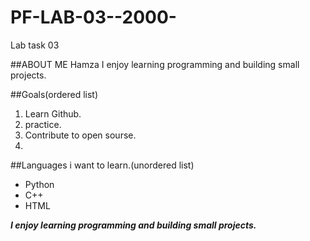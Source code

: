 # PF-LAB-03--2000-
Lab task 03

##ABOUT ME
Hamza
I enjoy learning programming and building small projects.

##Goals(ordered list)
1. Learn Github.
2. practice.
3. Contribute to open sourse.
4. 
##Languages i want to learn.(unordered list)
- Python
- C++
- HTML

***I enjoy learning programming and building small projects.***
